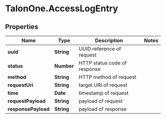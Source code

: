 # TalonOne.AccessLogEntry

## Properties
Name | Type | Description | Notes
------------ | ------------- | ------------- | -------------
**uuid** | **String** | UUID reference of request | 
**status** | **Number** | HTTP status code of response | 
**method** | **String** | HTTP method of request | 
**requestUri** | **String** | target URI of request | 
**time** | **Date** | timestamp of request | 
**requestPayload** | **String** | payload of request | 
**responsePayload** | **String** | payload of response | 


